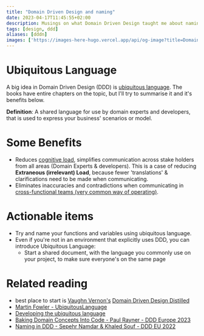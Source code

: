 ```yaml
---
title: "Domain Driven Design and naming"
date: 2023-04-17T11:45:55+02:00
description: Musings on what Domain Driven Design taught me about naming variables, methods etc in my code.
tags: [design, ddd]
aliases: [dddn]
images: ['https://images-here-hugo.vercel.app/api/og-image?title=Domain%20Driven%20Design%20and%20naming']
---
```


# Ubiquitous Language
A big idea in Domain Driven Design (DDD) is [ubiquitous language](/ubiquitous-language).
The books have entire chapters on the topic, but I'll try to summarise it and it's benefits below.

**Definition**:
A shared language for use by domain experts and developers, that is used to express your business' scenarios or model.

# Some Benefits

- Reduces [cognitive load](/cognitive-load-theory), simplifies communication across stake holders from all areas (Domain Experts & developers). This is a case of reducing **Extraneous (irrelevant) Load**, because fewer 'translations' & clarifications need to be made when communicating.
- Eliminates inaccuracies and contradictions when communicating in [cross-functional teams (very common way of operating)](/team-topologies).

# Actionable items
- Try and name your functions and variables using ubiquitous language.
- Even if you're not in an environment that explicitly uses DDD, you can introduce Ubiquitous Language:
  - Start a shared document, with the language you commonly use on your project, to make sure everyone's on the same page


# Related reading
- best place to start is [Vaughn Vernon's](https://vaughnvernon.com/) [Domain Driven Design Distilled](https://kalele.io/books/)
- [Martin Fowler - UbiquitousLanguage](https://martinfowler.com/bliki/UbiquitousLanguage.html)
- [Developing the ubiquitous language](https://thedomaindrivendesign.io/developing-the-ubiquitous-language/)
- [Baking Domain Concepts Into Code - Paul Rayner - DDD Europe 2023](https://www.youtube.com/watch?v=o_vAjX2vHu8)
- [Naming in DDD - Sepehr Namdar & Khaled Souf - DDD EU 2022](https://www.youtube.com/watch?v=KHgftXIlGsY)
